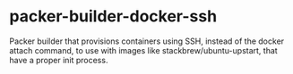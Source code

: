 packer-builder-docker-ssh
=========================

Packer builder that provisions containers using SSH, instead of the docker attach command, to use with images like stackbrew/ubuntu-upstart, that have a proper init process.
